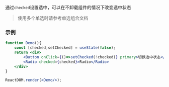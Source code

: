通过`checked`设置选中，可以在不卸载组件的情况下改变选中状态
> 使用多个单选时请参考单选组合文档

### 示例

<!--start-code-->

```jsx
function Demo(){
    const [checked,setChecked] = useState(false);
    return <div>
        <Button onClick={()=>setChecked(!checked)} primary>切换选中状态</Button>
        <Radio checked={checked}>Radio</Radio>
    </div>
}

ReactDOM.render(<Demo/>);
```

<!--end-code-->
